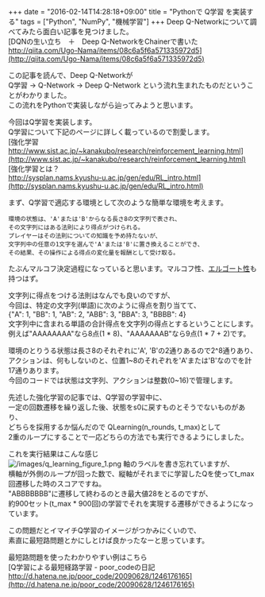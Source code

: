 +++
date = "2016-02-14T14:28:18+09:00"
title = "Pythonで Q学習 を実装する"
tags = ["Python", "NumPy", "機械学習"]
+++
Deep Q-Networkについて調べてみたら面白い記事を見つけました。  
[DQNの生い立ち　＋　Deep Q-NetworkをChainerで書いた  
http://qiita.com/Ugo-Nama/items/08c6a5f6a571335972d5](http://qiita.com/Ugo-Nama/items/08c6a5f6a571335972d5)  

この記事を読んで、Deep Q-Networkが  
Q学習 -> Q-Network -> Deep Q-Network という流れ生まれたものだということがわかりました。  
この流れをPythonで実装しながら辿ってみようと思います。  

今回はQ学習を実装します。  
Q学習について下記のページに詳しく載っているので割愛します。  
[強化学習  
http://www.sist.ac.jp/~kanakubo/research/reinforcement_learning.html](http://www.sist.ac.jp/~kanakubo/research/reinforcement_learning.html)  
[強化学習とは？  
http://sysplan.nams.kyushu-u.ac.jp/gen/edu/RL_intro.html](http://sysplan.nams.kyushu-u.ac.jp/gen/edu/RL_intro.html)  

まず、Q学習で適応する環境として次のような簡単な環境を考えます。  
```
環境の状態は、'A'または'B'からなる長さ8の文字列で表され、  
その文字列にはある法則により得点がつけられる。  
プレイヤーはその法則についての知識を予め持たないが、  
文字列中の任意の1文字を選んで'A'または'B'に置き換えることができ、  
その結果、その操作による得点の変化量を報酬として受け取る。  
```
たぶんマルコフ決定過程になっていると思います。マルコフ性、[エルゴート性](http://ibisforest.org/index.php?%E3%82%A8%E3%83%AB%E3%82%B4%E3%83%BC%E3%83%89%E6%80%A7)も持つはず。  

文字列に得点をつける法則はなんでも良いのですが、  
今回は、特定の文字列(単語)に次のように得点を割り当てて、  
{"A": 1, "BB": 1, "AB": 2, "ABB": 3, "BBA": 3, "BBBB": 4}  
文字列中に含まれる単語の合計得点を文字列の得点とするということにします。  
例えば"AAAAAAAA"なら8点(1 * 8)、"AAAAAAAB"なら9点(1 * 7 + 2)です。  

環境のとりうる状態は長さ8のそれぞれに'A', 'B'の2通りあるので2^8通りあり、  
アクションは、何もしないのと、位置1~8のそれぞれを'A'または'B'なのでを計17通りあります。  
今回のコードでは状態は文字列、アクションは整数(0~16)で管理します。  

<script src="https://gist.github.com/zaburo-ch/9ee5fd731d40d47c82ad.js"></script>

先述した強化学習の記事では、Q学習の学習中に、  
一定の回数遷移を繰り返した後、状態をs0に戻すものとそうでないものがあり、  
どちらを採用するか悩んだので QLearning(n_rounds, t_max)として  
2重のループにすることで一応どちらの方法でも実行できるようにしました。  

これを実行結果はこんな感じ  
![/images/q_learning_figure_1.png](/images/q_learning_figure_1.png)
軸のラベルを書き忘れていますが、  
横軸が外側のループが回った数で、縦軸がそれまでに学習したQを使ってt_max回遷移した時のスコアですね。  
"ABBBBBBB"に遷移して終わるのとき最大値28をとるのですが、  
約900セット(t_max * 900回)の学習でそれを実現する遷移ができるようになっています。  

この問題だとイマイチQ学習のイメージがつかみにくいので、  
素直に最短路問題とかにしとけば良かったなーと思っています。  

最短路問題を使ったわかりやすい例はこちら  
[Q学習による最短経路学習 - poor_codeの日記  
http://d.hatena.ne.jp/poor_code/20090628/1246176165](http://d.hatena.ne.jp/poor_code/20090628/1246176165)